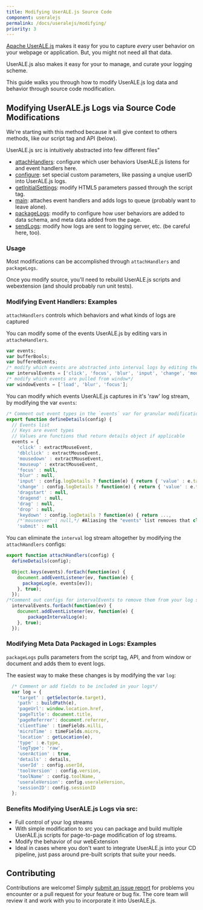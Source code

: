 ```yaml
---
title: Modifying UserALE.js Source Code
component: useralejs
permalink: /docs/useralejs/modifying/
priority: 3
---
```


[Apache UserALE.js](https://github.com/apache/incubator-flagon-useralejs) makes it easy for you to capture *every* user 
behavior on your webpage or application. But, you might not need all that data. 

UserALE.js also makes it easy for your to manage, and curate your logging scheme. 

This guide walks you through how to modify UserALE.js log data and behavior through source code modification.

## Modifying UserALE.js Logs via Source Code Modifications

We're starting with this method because it will give context to others methods, like our script tag and API (below).

UserALE.js src is intuitively abstracted into few different files"

 * [attachHandlers](https://github.com/apache/incubator-flagon-useralejs/blob/master/src/attachHandlers.js): configure which user behaviors UserALE.js listens for and event handlers here.
 * [configure](https://github.com/apache/incubator-flagon-useralejs/blob/master/src/configure.js): set special custom parameters, like passing a unqiue userID into UserALE.js logs.
 * [getInitialSettings](https://github.com/apache/incubator-flagon-useralejs/blob/master/src/getInitialSettings.js): modify HTML5 parameters passed through the script tag.
 * [main](https://github.com/apache/incubator-flagon-useralejs/blob/master/src/main.js): attaches event handlers and adds logs to queue (probably want to leave alone).
 * [packageLogs](https://github.com/apache/incubator-flagon-useralejs/blob/master/src/packageLogs.js): modify to configure how user behaviors are added to data schema, and meta data added from the page.
 * [sendLogs](https://github.com/apache/incubator-flagon-useralejs/blob/master/src/sendLogs.js): modify how logs are sent to logging server, etc. (be careful here, too).

### Usage
 
Most modifications can be accomplished through `attachHandlers` and `packageLogs`.

Once you modify source, you'll need to rebuild UserALE.js scripts and webextension (and should probably run unit tests).

### Modifying Event Handlers: Examples

`attachHandlers` controls which behaviors and what kinds of logs are captured

You can modify some of the events UserALE.js by editing vars in `attacheHandlers`.


```javascript
var events;
var bufferBools;
var bufferedEvents;
/* modify which events are abstracted into interval logs by editing the array below*/
var intervalEvents = ['click', 'focus', 'blur', 'input', 'change', 'mouseover', 'submit'];
/* modify which events are pulled from window*/
var windowEvents = ['load', 'blur', 'focus'];
```


You can modify which events UserALE.js captures in it's 'raw' log stream, by modifying the var `events`:


 
```javascript
/* Comment out event types in the `events` var for granular modification of UserALE.js behavior */
export function defineDetails(config) {
  // Events list
  // Keys are event types
  // Values are functions that return details object if applicable
  events = {
    'click' : extractMouseEvent,
    'dblclick' : extractMouseEvent,
    'mousedown' : extractMouseEvent,
    'mouseup' : extractMouseEvent,
    'focus' : null,
    'blur' : null,
    'input' : config.logDetails ? function(e) { return { 'value' : e.target.value }; } : null,
    'change' : config.logDetails ? function(e) { return { 'value' : e.target.value }; } : null,
    'dragstart' : null,
    'dragend' : null,
    'drag' : null,
    'drop' : null,
    'keydown' : config.logDetails ? function(e) { return ...,
    /*'mouseover' : null,*/ #Aliasing the "events" list removes that class from your event stream.
    'submit' : null
```


You can eliminate the `interval` log stream altogether by modifying the `attachHandlers` configs:


```javascript
export function attachHandlers(config) {
  defineDetails(config);

  Object.keys(events).forEach(function(ev) {
    document.addEventListener(ev, function(e) {
      packageLog(e, events[ev]);
    }, true);
  });
/*Comment out configs for intervalEvents to remove them from your log stream */
  intervalEvents.forEach(function(ev) {
    document.addEventListener(ev, function(e) {
        packageIntervalLog(e);
    }, true);
  });
```

### Modifying Meta Data Packaged in Logs: Examples

`packageLogs` pulls parameters from the script tag, API, and from window or document and adds them to event logs.

The easiest way to make these changes is by modifying the var `log`:


```javascript
  /* Comment or add fields to be included in your logs*/
  var log = {
    'target' : getSelector(e.target),
    'path' : buildPath(e),
    'pageUrl': window.location.href,
    'pageTitle': document.title,
    'pageReferrer': document.referrer,
    'clientTime' : timeFields.milli,
    'microTime' : timeFields.micro,
    'location' : getLocation(e),
    'type' : e.type,
    'logType': 'raw',
    'userAction' : true,
    'details' : details,
    'userId' : config.userId,
    'toolVersion' : config.version,
    'toolName' : config.toolName,
    'useraleVersion': config.useraleVersion,
    'sessionID': config.sessionID
  };
```

### Benefits Modifying UserALE.js Logs via src:
 * Full control of your log streams
 * With simple modification to src you can package and build multiple UserALE.js scripts for page-to-page modification 
 of log streams.
 * Modify the behavior of our webExtension
 * Ideal in cases where you don't want to integrate UserALE.js into your CD pipeline, just pass around pre-built scripts 
 that suite your needs.

## Contributing

Contributions are welcome!  Simply [submit an issue report](https://issues.apache.org/jira/browse/FLAGON) for problems 
you encounter or a pull request for your feature or bug fix.  The core team will review it and work with you to 
incorporate it into UserALE.js.
